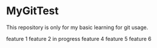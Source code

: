 # MyGitTest
This repository is only for my basic learning for git usage.

feature 1
feature 2 in progress
feature 4
feature 5
feature 6